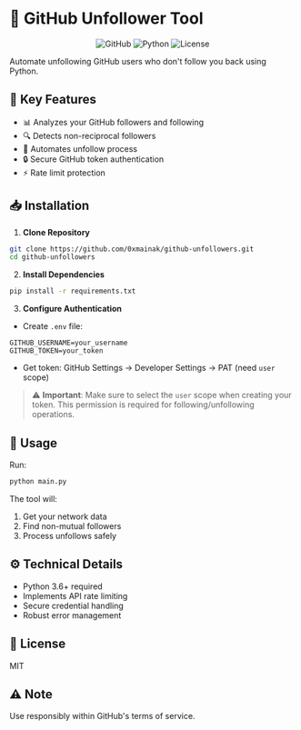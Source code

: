 # 🔄 GitHub Unfollower Tool

<div align="center">

![GitHub](https://img.shields.io/badge/GitHub-181717?style=for-the-badge&logo=github&logoColor=white)
![Python](https://img.shields.io/badge/Python-3776AB?style=for-the-badge&logo=python&logoColor=white)
![License](https://img.shields.io/badge/License-MIT-yellow.svg?style=for-the-badge)

</div>

Automate unfollowing GitHub users who don't follow you back using Python.

## 🎯 Key Features

- 📊 Analyzes your GitHub followers and following
- 🔍 Detects non-reciprocal followers
- 🤖 Automates unfollow process
- 🔒 Secure GitHub token authentication
- ⚡ Rate limit protection

## 📥 Installation

1. **Clone Repository**
```bash
git clone https://github.com/0xmainak/github-unfollowers.git
cd github-unfollowers
```

2. **Install Dependencies**
```bash
pip install -r requirements.txt
```

3. **Configure Authentication**
- Create `.env` file:
```env
GITHUB_USERNAME=your_username
GITHUB_TOKEN=your_token
```
- Get token: GitHub Settings → Developer Settings → PAT (need `user` scope)
> ⚠️ **Important**: Make sure to select the `user` scope when creating your token. This permission is required for following/unfollowing operations.

## 🚀 Usage

Run:
```bash
python main.py
```

The tool will:
1. Get your network data
2. Find non-mutual followers
3. Process unfollows safely

## ⚙️ Technical Details

- Python 3.6+ required
- Implements API rate limiting
- Secure credential handling
- Robust error management

## 📝 License

MIT

## ⚠️ Note

Use responsibly within GitHub's terms of service.

